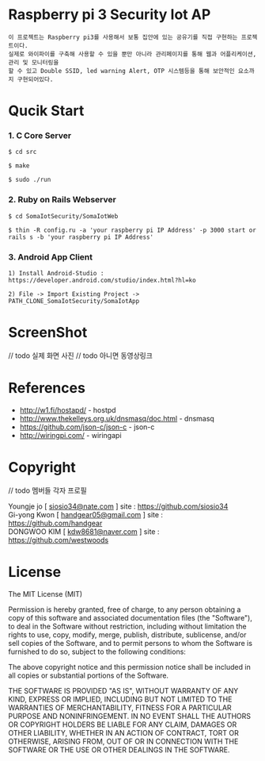 # Raspberry pi 3 Security Iot AP

    이 프로젝트는 Raspberry pi3를 사용해서 보통 집안에 있는 공유기를 직접 구현하는 프로젝트이다.
    실제로 와이파이를 구축해 사용할 수 있을 뿐만 아니라 관리페이지를 통해 웹과 어플리케이션, 관리 및 모니터링을
    할 수 있고 Double SSID, led warning Alert, OTP 시스템등을 통해 보안적인 요소까지 구현되어있다.
 
# Qucik Start

### 1. C Core Server

    $ cd src
  
    $ make

    $ sudo ./run
 
### 2. Ruby on Rails Webserver

    $ cd SomaIotSecurity/SomaIotWeb
  
    $ thin -R config.ru -a 'your raspberry pi IP Address' -p 3000 start or rails s -b 'your raspberry pi IP Address'

### 3. Android App Client

    1) Install Android-Studio : https://developer.android.com/studio/index.html?hl=ko
  
    2) File -> Import Existing Project -> PATH_CLONE_SomaIotSecurity/SomaIotApp
  
# ScreenShot

// todo 실제 화면 사진
// todo 아니면 동영상링크

# References 

- http://w1.fi/hostapd/ - hostpd
- http://www.thekelleys.org.uk/dnsmasq/doc.html - dnsmasq
- https://github.com/json-c/json-c - json-c
- http://wiringpi.com/ - wiringapi

# Copyright

// todo 멤버들 각자 프로필

Youngje jo [ siosio34@nate.com ] site : https://github.com/siosio34  
Gi-yong Kwon [ handgear05@gmail.com ] site : https://github.com/handgear  
DONGWOO KIM [ kdw8681@naver.com ] site : https://github.com/westwoods  

# License

The MIT License (MIT)

Permission is hereby granted, free of charge, to any person obtaining a copy of this software and associated documentation files (the "Software"), to deal in the Software without restriction, including without limitation the rights to use, copy, modify, merge, publish, distribute, sublicense, and/or sell copies of the Software, and to permit persons to whom the Software is furnished to do so, subject to the following conditions:

The above copyright notice and this permission notice shall be included in all copies or substantial portions of the Software.

THE SOFTWARE IS PROVIDED "AS IS", WITHOUT WARRANTY OF ANY KIND, EXPRESS OR IMPLIED, INCLUDING BUT NOT LIMITED TO THE WARRANTIES OF MERCHANTABILITY, FITNESS FOR A PARTICULAR PURPOSE AND NONINFRINGEMENT. IN NO EVENT SHALL THE AUTHORS OR COPYRIGHT HOLDERS BE LIABLE FOR ANY CLAIM, DAMAGES OR OTHER LIABILITY, WHETHER IN AN ACTION OF CONTRACT, TORT OR OTHERWISE, ARISING FROM, OUT OF OR IN CONNECTION WITH THE SOFTWARE OR THE USE OR OTHER DEALINGS IN THE SOFTWARE.

